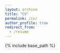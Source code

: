 ```yaml
---
layout: archive
title: "CV"
permalink: /cv/
author_profile: true
redirect_from:
  - /resume
---
```


{% include base_path %}

<object data="../files/cv_example.pdf" width="1000" height="1000" type='application/pdf'></object>

